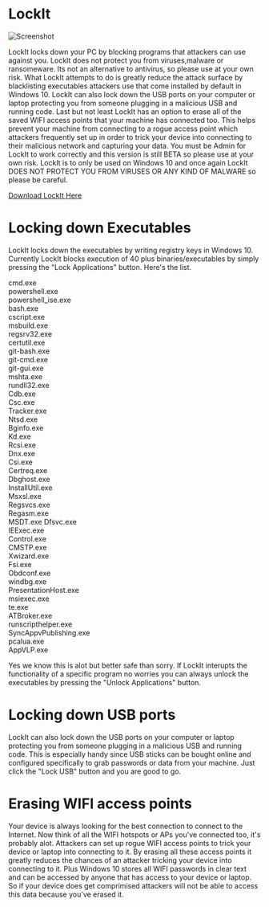 # LockIt
![Screenshot](lockit.ico)

LockIt locks down your PC by blocking programs that attackers can use against you. LockIt does not protect you from viruses,malware or ransomeware. Its not an alternative to antivirus, so please use at your own risk. What LockIt attempts to do is greatly reduce the attack surface by blacklisting executables attackers use that come installed by default in Windows 10. LockIt can also lock down the USB ports on your computer or laptop protecting you from someone plugging in a malicious USB and running code. Last but not least LockIt has an option to erase all of the saved WIFI access points that your machine has connected too. This helps prevent your machine from connecting to a rogue access point which attackers frequently set up in order to trick your device into connecting to their malicious network and capturing your data. You must be Admin for LockIt to work correctly and this version is still BETA so please use at your own risk. LockIt is to only be used on Windows 10 and once again LockIt DOES NOT PROTECT YOU FROM VIRUSES OR ANY KIND OF MALWARE so please be careful.

[Download LockIt Here](https://github.com/kyleschnirring/LockIt/files/1799756/LockIt.zip)
 
# Locking down Executables

LockIt locks down the executables by writing registry keys in Windows 10. Currently LockIt blocks execution of 40 plus binaries/executables by simply pressing the "Lock Applications" button. Here's the list.

cmd.exe  
powershell.exe  
powershell_ise.exe  
bash.exe  
cscript.exe  
msbuild.exe  
regsrv32.exe  
certutil.exe  
git-bash.exe  
git-cmd.exe  
git-gui.exe  
mshta.exe  
rundll32.exe  
Cdb.exe  
Csc.exe  
Tracker.exe  
Ntsd.exe  
Bginfo.exe  
Kd.exe  
Rcsi.exe  
Dnx.exe  
Csi.exe  
Certreq.exe  
Dbghost.exe  
InstallUtil.exe  
Msxsl.exe  
Regsvcs.exe  
Regasm.exe  
MSDT.exe
Dfsvc.exe  
IEExec.exe  
Control.exe  
CMSTP.exe  
Xwizard.exe  
Fsi.exe  
Obdconf.exe  
windbg.exe  
PresentationHost.exe  
msiexec.exe  
te.exe  
ATBroker.exe  
runscripthelper.exe  
SyncAppvPublishing.exe  
pcalua.exe  
AppVLP.exe  

Yes we know this is alot but better safe than sorry. If LockIt interupts the functionality of a specific program no worries you can always unlock the executables by pressing the "Unlock Applications" button.

# Locking down USB ports

LockIt can also lock down the USB ports on your computer or laptop protecting you from someone plugging in a malicious USB and running code. This is especially handy since USB sticks can be bought online and configured specifically to grab passwords or data from your machine. Just click the "Lock USB" button and you are good to go.

# Erasing WIFI access points

Your device is always looking for the best connection to connect to the Internet. Now think of all the WIFI hotspots or APs you've connected too, it's probably alot. Attackers can set up rogue WIFI access points to trick your device or laptop into connecting to it. By erasing all these access points it greatly reduces the chances of an attacker tricking your device into connecting to it. Plus Windows 10 stores all WIFI passwords in clear text and can be accessed by anyone that has access to your device or laptop. So if your device does get comprimised attackers will not be able to access this data because you've erased it.

